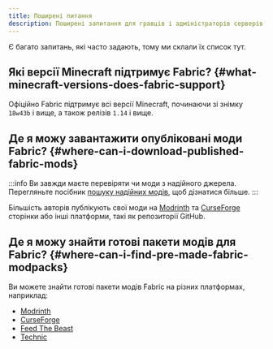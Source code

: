 ```yaml
---
title: Поширені питання
description: Поширені запитання для гравців і адміністраторів серверів, пов’язані з Fabric.
---
```


Є багато запитань, які часто задають, тому ми склали їх список тут.

## Які версії Minecraft підтримує Fabric? {#what-minecraft-versions-does-fabric-support}

Офіційно Fabric підтримує всі версії Minecraft, починаючи зі знімку `18w43b` і вище, а також релізів `1.14` і вище.

## Де я можу завантажити опубліковані моди Fabric? {#where-can-i-download-published-fabric-mods}

:::info
Ви завжди маєте перевіряти чи моди з надійного джерела. Перегляньте посібник [пошуку надійних модів](./finding-mods), щоб дізнатися більше.
:::

Більшість авторів публікують свої моди на [Modrinth](https://modrinth.com/mods?g=categories:%27fabric%27) та [CurseForge](https://www.curseforge.com/minecraft/search?class=mc-mods\&gameVersionTypeId=4) сторінки або інші платформи, такі як репозиторії GitHub.

## Де я можу знайти готові пакети модів для Fabric? {#where-can-i-find-pre-made-fabric-modpacks}

Ви можете знайти готові пакети модів Fabric на різних платформах, наприклад:

- [Modrinth](https://modrinth.com/modpacks?g=categories:%27fabric%27)
- [CurseForge](https://www.curseforge.com/minecraft/search?class=modpacks\&gameVersionTypeId=4)
- [Feed The Beast](https://www.feed-the-beast.com/ftb-app)
- [Technic](https://www.technicpack.net/modpacks)
